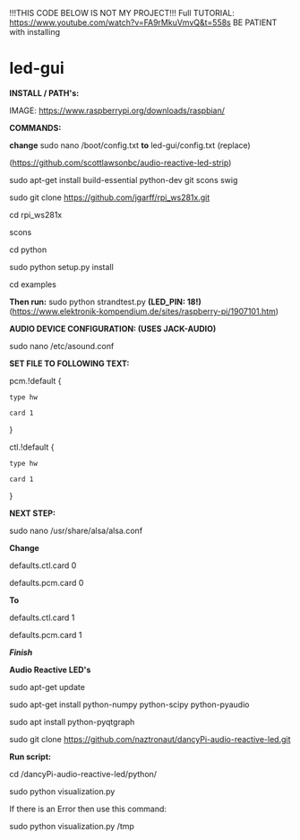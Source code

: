 !!!THIS CODE BELOW IS NOT MY PROJECT!!!
Full TUTORIAL: https://www.youtube.com/watch?v=FA9rMkuVmvQ&t=558s
BE PATIENT with installing

# led-gui

__INSTALL / PATH's:__


IMAGE: https://www.raspberrypi.org/downloads/raspbian/


__COMMANDS:__

__change__ sudo nano /boot/config.txt 
__to__ led-gui/config.txt (replace)

(https://github.com/scottlawsonbc/audio-reactive-led-strip)

sudo apt-get install build-essential python-dev git scons swig

sudo git clone https://github.com/jgarff/rpi_ws281x.git

cd rpi_ws281x

scons

cd python

sudo python setup.py install

cd examples

__Then run:__ sudo python strandtest.py __(LED_PIN: 18!)__
(https://www.elektronik-kompendium.de/sites/raspberry-pi/1907101.htm)

__AUDIO DEVICE CONFIGURATION: (USES JACK-AUDIO)__

sudo nano /etc/asound.conf

__SET FILE TO FOLLOWING TEXT:__

pcm.!default {

    type hw
    
    card 1
}

ctl.!default {

    type hw
    
    card 1
}

__NEXT STEP:__

sudo nano /usr/share/alsa/alsa.conf

__Change__

defaults.ctl.card 0

defaults.pcm.card 0

__To__

defaults.ctl.card 1

defaults.pcm.card 1

___Finish___



__Audio Reactive LED's__

sudo apt-get update

sudo apt-get install python-numpy python-scipy python-pyaudio

sudo apt install python-pyqtgraph

sudo git clone https://github.com/naztronaut/dancyPi-audio-reactive-led.git

__Run script:__

cd /dancyPi-audio-reactive-led/python/

sudo python visualization.py



If there is an Error then use this command:

sudo python visualization.py /tmp
